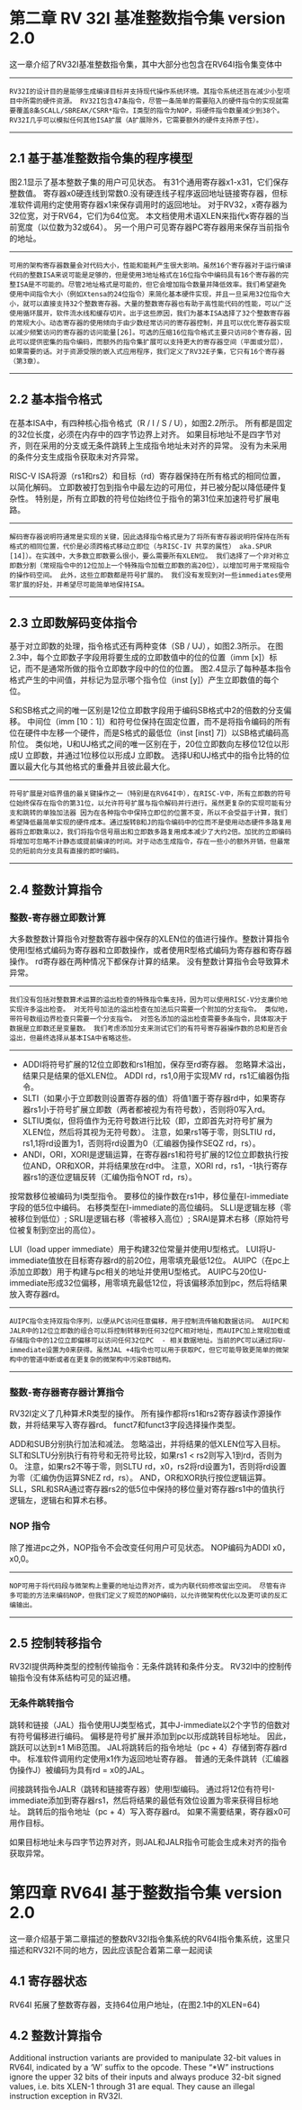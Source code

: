 ﻿# 第二章 RV 32I 基准整数指令集 version 2.0 #

这一章介绍了RV32I基准整数指令集，其中大部分也包含在RV64I指令集变体中


----------

    RV32I的设计目的是能够生成编译目标并支持现代操作系统环境。其指令系统还旨在减少小型项目中所需的硬件资源。 RV32I包含47条指令，尽管一条简单的需要陷入的硬件指令的实现就需要覆盖8条SCALL/SBREAK/CSRR*指令。I类型的指令为NOP，将硬件指令数量减少到38个。RV32I几乎可以模拟任何其他ISA扩展（A扩展除外，它需要额外的硬件支持原子性）。


----------


## 2.1 基于基准整数指令集的程序模型 ##
图2.1显示了基本整数子集的用户可见状态。 有31个通用寄存器x1-x31，它们保存整数值。 寄存器x0硬连线到常数0.没有硬连线子程序返回地址链接寄存器，但标准软件调用约定使用寄存器x1来保存调用时的返回地址。 对于RV32，x寄存器为32位宽，对于RV64，它们为64位宽。 本文档使用术语XLEN来指代x寄存器的当前宽度（以位数为32或64）。
另一个用户可见寄存器PC寄存器用来保存当前指令的地址。
    
----------

    可用的架构寄存器数量会对代码大小，性能和能耗产生很大影响。虽然16个寄存器对于运行编译代码的整数ISA来说可能是足够的，但是使用3地址格式在16位指令中编码具有16个寄存器的完整ISA是不可能的。尽管2地址格式是可能的，但它会增加指令数量并降低效率。我们希望避免使用中间指令大小（例如Xtensa的24位指令）来简化基本硬件实现，并且一旦采用32位指令大小，就可以直接支持32个整数寄存器。大量的整数寄存器也有助于高性能代码的性能，可以广泛使用循环展开，软件流水线和缓存切片。出于这些原因，我们为基本ISA选择了32个整数寄存器的常规大小。动态寄存器的使用倾向于由少数经常访问的寄存器控制，并且可以优化寄存器实现以减少频繁访问的寄存器的访问能量[26]。可选的压缩16位指令格式主要只访问8个寄存器，因此可以提供密集的指令编码，而额外的指令集扩展可以支持更大的寄存器空间（平面或分层），如果需要的话。对于资源受限的嵌入式应用程序，我们定义了RV32E子集，它只有16个寄存器（第3章）。


----------


## 2.2 基本指令格式 ##
在基本ISA中，有四种核心指令格式（R / I / S / U），如图2.2所示。 所有都是固定的32位长度，必须在内存中的四字节边界上对齐。 如果目标地址不是四字节对齐，则在采用的分支或无条件跳转上生成指令地址未对齐的异常。 没有为未采用的条件分支生成指令获取未对齐异常。

RISC-V ISA将源（rs1和rs2）和目标（rd）寄存器保持在所有格式的相同位置，以简化解码。 立即数被打包到指令中最左边的可用位，并已被分配以降低硬件复杂性。 特别是，所有立即数的符号位始终位于指令的第31位来加速符号扩展电路。


----------

    解码寄存器说明符通常是实现的关键，因此选择指令格式是为了将所有寄存器说明符保持在所有格式的相同位置，代价是必须跨格式移动立即位（与RISC-IV 共享的属性） aka.SPUR [14]）。在实践中，大多数立即数要么很小，要么需要所有XLEN位。 我们选择了一个非对称立即数分割（常规指令中的12位加上一个特殊指令加载立即数的高20位），以增加可用于常规指令的操作码空间。 此外，这些立即数都是符号扩展的。 我们没有发现到对一些immediates使用零扩展的好处，并希望尽可能简单地保持ISA。


----------


## 2.3  立即数解码变体指令  ##

基于对立即数的处理，指令格式还有两种变体（SB / UJ），如图2.3所示。 在图2.3中，每个立即数子字段用将要生成的立即数值中的位的位置（imm [x]）标记，而不是通常所做的指令立即数字段中的位的位置。 图2.4显示了每种基本指令格式产生的中间值，并标记为显示哪个指令位（inst [y]）产生立即数值的每个位。

S和SB格式之间的唯一区别是12位立即数字段用于编码SB格式中2的倍数的分支偏移。 中间位（imm [10：1]）和符号位保持在固定位置，而不是将指令编码的所有位在硬件中左移一个硬件，而是S格式的最低位（inst [inst] 7]）以SB格式编码高阶位。
类似地，U和UJ格式之间的唯一区别在于，20位立即数向左移位12位以形成U 立即数，并通过1位移位以形成J 立即数。 选择U和UJ格式中的指令比特的位置以最大化与其他格式的重叠并且彼此最大化。


----------

    符号扩展是对临界值的最关键操作之一（特别是在RV64I中），在RISC-V中，所有立即数的符号位始终保存在指令的第31位，以允许符号扩展与指令解码并行进行。虽然更复杂的实现可能有分支和跳转的单独加法器 因为在各种指令中保持立即位的位置不变，所以不会受益于计算，我们希望降低最简单实现的硬件成本。通过旋转B和J的指令编码中的位而不是使用动态硬件多路复用器将立即数乘以2，我们将指令信号扇出和立即数多路复用成本减少了大约2倍。加扰的立即编码将增加可忽略不计静态或提前编译的时间。对于动态生成指令，存在一些小的额外开销，但最常见的短前向分支具有直接的即时编码。


----------


## 2.4 整数计算指令 ##

### 整数-寄存器立即数计算 ###
 大多数整数计算指令对整数寄存器中保存的XLEN位的值进行操作。整数计算指令使用I型格式编码为寄存器和立即数操作，或者使用R型格式编码为寄存器和寄存器操作。 rd寄存器在两种情况下都保存计算的结果。 没有整数计算指令会导致算术异常。


----------

    我们没有包括对整数算术运算的溢出检查的特殊指令集支持，因为可以使用RISC-V分支廉价地实现许多溢出检查。 对无符号加法的溢出检查在加法后只需要一个附加的分支指令。 类似地，带符号数组边界检查只需要一个分支指令。 对签名添加的溢出检查需要多条指令，具体取决于数据是立即数还是变量数。 我们考虑添加分支来测试它们的有符号寄存器操作数的总和是否会溢出，但最终选择从基本ISA中省略这些。


----------


 - ADDI将符号扩展的12位立即数和rs1相加，保存至rd寄存器。 忽略算术溢出，结果只是结果的低XLEN位。 ADDI rd，rs1,0用于实现MV rd，rs1汇编器伪指令。
 - SLTI（如果小于立即数则设置寄存器的值）将值1置于寄存器rd中，如果寄存器rs1小于符号扩展立即数（两者都被视为有符号数），否则将0写入rd。 
 - SLTIU类似，但将值作为无符号数进行比较（即，立即首先对符号扩展为XLEN位，然后将其视为无符号数）。 注意，如果rs1等于零，则SLTIU rd，rs1,1将rd设置为1，否则将rd设置为0（汇编器伪操作SEQZ rd，rs）。
 - ANDI，ORI，XORI是逻辑运算，在寄存器rs1和符号扩展的12位立即数执行按位AND，OR和XOR，并将结果放在rd中。 注意，XORI rd，rs1，-1执行寄存器rs1的逐位逻辑反转（汇编伪指令NOT rd，rs）。

按常数移位被编码为I类型指令。 要移位的操作数在rs1中，移位量在I-immediate字段的低5位中编码。 右移类型在I-immediate的高位编码。 SLLI是逻辑左移（零被移位到低位）; SRLI是逻辑右移（零被移入高位）; SRAI是算术右移（原始符号位被复制到空出的高位）。

LUI（load upper immediate）用于构建32位常量并使用U型格式。 LUI将U-immediate值放在目标寄存器rd的前20位，用零填充最低12位。 AUIPC（在pc上添加立即数）用于构建与pc相关的地址并使用U型格式。 AUIPC与20位U-immediate形成32位偏移，用零填充最低12位，将该偏移添加到pc，然后将结果放入寄存器rd。


----------

    AUIPC指令支持双指令序列，以便从PC访问任意偏移，用于控制流传输和数据访问。 AUIPC和JALR中的12位立即数的组合可以将控制转移到任何32位PC相对地址，而AUIPC加上常规加载或存储指令中的12位立即偏移可以访问任何32位PC  - 相关数据地址。当前的PC可以通过将U-immediate设置为0来获得。虽然JAL +4指令也可以用于获取PC，但它可能导致更简单的微架构中的管道中断或者在更复杂的微架构中污染BTB结构。
    
    
----------

### 整数-寄存器寄存器计算指令 ###
RV32I定义了几种算术R类型的操作。 所有操作都将rs1和rs2寄存器读作源操作数，并将结果写入寄存器rd。 funct7和funct3字段选择操作类型。

ADD和SUB分别执行加法和减法。 忽略溢出，并将结果的低XLEN位写入目标。 SLT和SLTU分别执行有符号和无符号比较，如果rs1 < rs2则写入1到rd，否则为0。 注意，如果rs2不等于零，则SLTU rd，x0，rs2将rd设置为1，否则将rd设置为零（汇编伪伪运算SNEZ rd，rs）。 AND，OR和XOR执行按位逻辑运算。 SLL，SRL和SRA通过寄存器rs2的低5位中保持的移位量对寄存器rs1中的值执行逻辑左，逻辑右和算术右移。

### NOP 指令  ###
 
除了推进pc之外，NOP指令不会改变任何用户可见状态。 NOP编码为ADDI x0，x0,0。

----------

    NOP可用于将代码段与微架构上重要的地址边界对齐，或为内联代码修改留出空间。 尽管有许多可能的方法来编码NOP，但我们定义了规范的NOP编码，以允许微架构优化以及更可读的反汇编输出。
    
    
----------

## 2.5 控制转移指令 ##
RV32I提供两种类型的控制传输指令：无条件跳转和条件分支。 RV32I中的控制传输指令没有体系结构可见的延迟槽。

### 无条件跳转指令 ###
跳转和链接（JAL）指令使用UJ类型格式，其中J-immediate以2个字节的倍数对有符号偏移进行编码。 偏移是符号扩展并添加到pc以形成跳转目标地址。 因此，跳跃可以达到±1 MiB范围。 JAL将跳转后的指令地址（pc + 4）存储到寄存器rd中。 标准软件调用约定使用x1作为返回地址寄存器。
普通的无条件跳转（汇编器伪操作J）被编码为具有rd = x0的JAL。

间接跳转指令JALR（跳转和链接寄存器）使用I型编码。 通过将12位有符号I-immediate添加到寄存器rs1，然后将结果的最低有效位设置为零来获得目标地址。 跳转后的指令地址（pc + 4）写入寄存器rd。 如果不需要结果，寄存器x0可用作目标。

如果目标地址未与四字节边界对齐，则JAL和JALR指令可能会生成未对齐的指令获取异常。




# 第四章 RV64I 基于整数指令集 version 2.0 #

这一章介绍基于第二章描述的整数RV32I指令集系统的RV64I指令集系统，这里只描述和RV32I不同的地方，因此应该配合着第二章一起阅读

## 4.1 寄存器状态
RV64I 拓展了整数寄存器，支持64位用户地址，(在图2.1中的XLEN=64)

## 4.2 整数计算指令
Additional instruction variants are provided to manipulate 32-bit values in RV64I, indicated by a
‘W’ suffix to the opcode. These “*W” instructions ignore the upper 32 bits of their inputs and
always produce 32-bit signed values, i.e. bits XLEN-1 through 31 are equal. They cause an illegal
instruction exception in RV32I.
